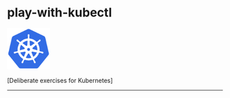 # play-with-kubectl
<img src="https://github.com/adil1806/play-with-kubectl/blob/master/kubernetes-logo/logo_with_border.png"  width="100">

[Deliberate exercises for Kubernetes]


----
